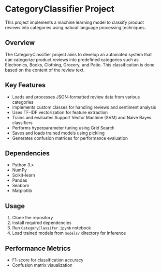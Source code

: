 # CategoryClassifier Project

This project implements a machine learning model to classify product reviews into categories using natural language processing techniques.

## Overview

The CategoryClassifier project aims to develop an automated system that can categorize product reviews into predefined categories such as Electronics, Books, Clothing, Grocery, and Patio. This classification is done based on the content of the review text.

## Key Features

- Loads and processes JSON-formatted review data from various categories
- Implements custom classes for handling reviews and sentiment analysis
- Uses TF-IDF vectorization for feature extraction
- Trains and evaluates Support Vector Machine (SVM) and Naive Bayes classifiers
- Performs hyperparameter tuning using Grid Search
- Saves and loads trained models using pickling
- Generates confusion matrices for performance evaluation

## Dependencies

- Python 3.x
- NumPy
- Scikit-learn
- Pandas
- Seaborn
- Matplotlib


## Usage

1. Clone the repository
2. Install required dependencies
3. Run `CategoryClassifer.ipynb` notebook
4. Load trained models from `models/` directory for inference

## Performance Metrics

- F1-score for classification accuracy
- Confusion matrix visualization

